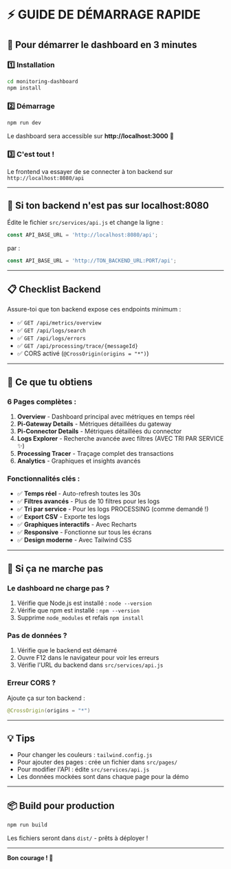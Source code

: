 # ⚡ GUIDE DE DÉMARRAGE RAPIDE

## 🎯 Pour démarrer le dashboard en 3 minutes

### 1️⃣ Installation
```bash
cd monitoring-dashboard
npm install
```

### 2️⃣ Démarrage
```bash
npm run dev
```

Le dashboard sera accessible sur **http://localhost:3000** 🚀

### 3️⃣ C'est tout !
Le frontend va essayer de se connecter à ton backend sur `http://localhost:8080/api`

---

## 🔧 Si ton backend n'est pas sur localhost:8080

Édite le fichier `src/services/api.js` et change la ligne :

```javascript
const API_BASE_URL = 'http://localhost:8080/api';
```

par :

```javascript
const API_BASE_URL = 'http://TON_BACKEND_URL:PORT/api';
```

---

## 📋 Checklist Backend

Assure-toi que ton backend expose ces endpoints minimum :

- ✅ `GET /api/metrics/overview`
- ✅ `GET /api/logs/search`
- ✅ `GET /api/logs/errors`
- ✅ `GET /api/processing/trace/{messageId}`
- ✅ CORS activé (`@CrossOrigin(origins = "*")`)

---

## 🎨 Ce que tu obtiens

### 6 Pages complètes :
1. **Overview** - Dashboard principal avec métriques en temps réel
2. **Pi-Gateway Details** - Métriques détaillées du gateway
3. **Pi-Connector Details** - Métriques détaillées du connector
4. **Logs Explorer** - Recherche avancée avec filtres (AVEC TRI PAR SERVICE ✨)
5. **Processing Tracer** - Traçage complet des transactions
6. **Analytics** - Graphiques et insights avancés

### Fonctionnalités clés :
- ✅ **Temps réel** - Auto-refresh toutes les 30s
- ✅ **Filtres avancés** - Plus de 10 filtres pour les logs
- ✅ **Tri par service** - Pour les logs PROCESSING (comme demandé !)
- ✅ **Export CSV** - Exporte tes logs
- ✅ **Graphiques interactifs** - Avec Recharts
- ✅ **Responsive** - Fonctionne sur tous les écrans
- ✅ **Design moderne** - Avec Tailwind CSS

---

## 🐛 Si ça ne marche pas

### Le dashboard ne charge pas ?
1. Vérifie que Node.js est installé : `node --version`
2. Vérifie que npm est installé : `npm --version`
3. Supprime `node_modules` et refais `npm install`

### Pas de données ?
1. Vérifie que le backend est démarré
2. Ouvre F12 dans le navigateur pour voir les erreurs
3. Vérifie l'URL du backend dans `src/services/api.js`

### Erreur CORS ?
Ajoute ça sur ton backend :
```java
@CrossOrigin(origins = "*")
```

---

## 💡 Tips

- Pour changer les couleurs : `tailwind.config.js`
- Pour ajouter des pages : crée un fichier dans `src/pages/`
- Pour modifier l'API : édite `src/services/api.js`
- Les données mockées sont dans chaque page pour la démo

---

## 📦 Build pour production

```bash
npm run build
```

Les fichiers seront dans `dist/` - prêts à déployer !

---

**Bon courage ! 🚀**
